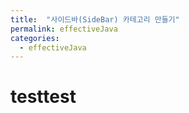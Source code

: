 ```yaml
---
title:  "사이드바(SideBar) 카테고리 만들기"
permalink: effectiveJava
categories:
  - effectiveJava
---
```


# testtest